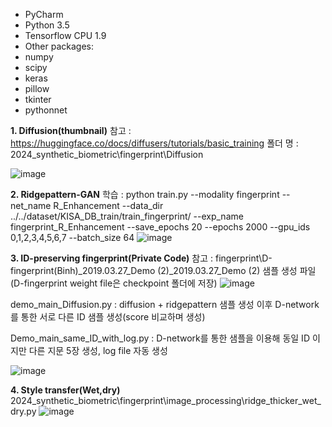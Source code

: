 - PyCharm
- Python 3.5
- Tensorflow CPU 1.9
- Other packages:
- numpy
- scipy
- keras
- pillow
- tkinter
- pythonnet

**1. Diffusion(thumbnail)**
참고 : https://huggingface.co/docs/diffusers/tutorials/basic_training
폴더 명 : 2024_synthetic_biometric\fingerprint\Diffusion

![image](https://github.com/user-attachments/assets/0c30b273-cede-4f5a-a8e2-cf7bcbaed95c)

**2. Ridgepattern-GAN**
학습 : python train.py --modality fingerprint --net_name R_Enhancement --data_dir ../../dataset/KISA_DB_train/train_fingerprint/ --exp_name fingerprint_R_Enhancement --save_epochs 20 --epochs 2000 --gpu_ids 0,1,2,3,4,5,6,7 --batch_size 64
![image](https://github.com/user-attachments/assets/fa4ad1e8-1afe-49bc-bd78-e9424c023d76)

**3. ID-preserving fingerprint(Private Code)**
   참고 : fingerprint\D-fingerprint(Binh)\_2019.03.27_Demo (2)\_2019.03.27_Demo (2)
   샘플 생성 파일(D-fingerprint weight file은 checkpoint 폴더에 저장)
   ![image](https://github.com/user-attachments/assets/40c9c1e3-0b40-40ee-85ff-7bd401e70ede)

demo_main_Diffusion.py : diffusion + ridgepattern 샘플 생성 이후 D-network 를 통한 서로 다른 ID 샘플 생성(score 비교하며 생성)

Demo_main_same_ID_with_log.py : D-network를 통한 샘플을 이용해 동일 ID 이지만 다른 지문 5장 생성, log file 자동 생성

![image](https://github.com/user-attachments/assets/661c1dbb-49f9-4819-8d14-55e97a02d5be)

**4. Style transfer(Wet,dry)**
2024_synthetic_biometric\fingerprint\image_processing\ridge_thicker_wet_dry.py
![image](https://github.com/user-attachments/assets/b0b8630e-e055-4d27-9480-3d905494cad4)
